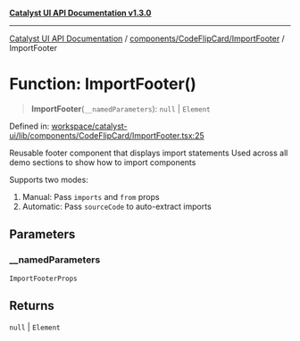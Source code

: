 [**Catalyst UI API Documentation v1.3.0**](../../../../README.md)

---

[Catalyst UI API Documentation](../../../../README.md) / [components/CodeFlipCard/ImportFooter](../README.md) / ImportFooter

# Function: ImportFooter()

> **ImportFooter**(`__namedParameters`): `null` \| `Element`

Defined in: [workspace/catalyst-ui/lib/components/CodeFlipCard/ImportFooter.tsx:25](https://github.com/TheBranchDriftCatalyst/catalyst-ui/blob/main/lib/components/CodeFlipCard/ImportFooter.tsx#L25)

Reusable footer component that displays import statements
Used across all demo sections to show how to import components

Supports two modes:

1. Manual: Pass `imports` and `from` props
2. Automatic: Pass `sourceCode` to auto-extract imports

## Parameters

### \_\_namedParameters

`ImportFooterProps`

## Returns

`null` \| `Element`

